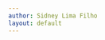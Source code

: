 ```yaml
---
author: Sidney Lima Filho
layout: default
---
```



<div class="post-wall" data-bind="template: { if: items().length > 0, name: getTemplate, foreach: items }"></div>

<div id="postTemplate" style="display:none">
    <div class="widget" data-bind="attr:{'style': 'background-image:url('+ item.image +');'}">
        <a data-bind="attr:{'href': item.url}">
            <resume>
                <time>
                    <day data-bind="text: moment(date).format('DD')"></day>
                    <month data-bind="text: moment(date).format('MMM').toUpperCase()"></month>
                    <year data-bind="text: moment(date).format('YYYY').toUpperCase()"></year>
                </time>
                <div class="title" data-bind="text: item.title"></div>
                
                <small class="excerpt" data-bind="text: item.excerpt.substr(0, 300)"></small>                
            </resume>
        </a>
        <a target="_blank" class="button feed" data-bind="attr:{href: $root.user[type].getUrl(), title: $root.user[type].title}"></a>
    </div>
</div>

<div id="videoTemplate" style="display:none">
    <div class="widget" data-bind="attr:{style:'background-image:url('+ item.thumbnail.hqDefault +');'}">        
        <!-- <iframe width="600" height="300" frameborder="0" allowfullscreen="yes" ></iframe> 
        <img width="300" data-bind="attr:{src: item.thumbnail.hqDefault, title: item.title}" /> -->
        <a href="javascript:;" data-bind="click:$root.user.youtube.showVideo">
            <resume>
                <time>
                    <day data-bind="text: moment(date).format('DD')"></day>
                    <month data-bind="text: moment(date).format('MMM').toUpperCase()"></month>
                    <year data-bind="text: moment(date).format('YYYY').toUpperCase()"></year>
                </time>
                <div class="title" data-bind="text: item.title"></div>  
                <small class="excerpt" data-bind="text: item.description.substr(0, 300)"></small>                          
            </resume>
        </a>
        <a target="_blank" class="button youtube" data-bind="attr:{href: $root.user.youtube.getUrl(), title: $root.user.youtube.title}"></a>       
    </div>
</div>

<div id="tweetTemplate" style="display:none">
    <div class="widget twitter">
        <a href="javascript:;">
            <table><tr><td data-bind="text: item.text" style="text-align: center; padding: 20px;"></td></tr></table>
             <resume>
                <time>
                    <day data-bind="text: moment(date).format('DD')"></day>
                    <month data-bind="text: moment(date).format('MMM').toUpperCase()"></month>
                    <year data-bind="text: moment(date).format('YYYY').toUpperCase()"></year>
                </time>
                <div class="title" data-bind="text: type">Últimas do Twitter</div>                                        
            </resume>
        </a>
        
        <a target="_blank" class="button twitter" data-bind="attr:{href: $root.user.twitter.getUrl(), title: $root.user.twitter.title}"></a>
    </div>


</div>

<div id="bookmarkTemplate" style="display:none">
    <div class="widget">
        <a data-bind="attr:{href: item.url}">
            <resume>
                <b data-bind="text: item.title"></b>
                <small data-bind="text: moment(date).format('DD/MM/YYYY')"></small>                           
            </resume>
        </a>
        <a target="_blank" data-bind="attr:{class: 'button ' + type, href: $root.user[type].getUrl(), title: $root.user[type].title}"></a>
    </div>
</div>

<div id="slideTemplate" style="display:none">
    <div class="widget" data-bind="attr:{style:'background-image:url('+ $root.user[type].getImageUrl(item.mediaGroups[0].contents[0].thumbnails[0].url) +');'}">        
        <!-- <iframe width="600" height="300" frameborder="0" allowfullscreen="yes" ></iframe> 
        <img width="300" data-bind="attr:{src: item.thumbnail.hqDefault, title: item.title}" /> -->
        <a data-bind="attr:{href: item.link}">
            <resume>
                <time>
                    <day data-bind="text: moment(date).format('DD')"></day>
                    <month data-bind="text: moment(date).format('MMM').toUpperCase()"></month>
                    <year data-bind="text: moment(date).format('YYYY').toUpperCase()"></year>
                </time>
                <div class="title" data-bind="text: item.title"></div>     
                <small class="excerpt" data-bind="text: item.mediaGroups[0].contents[0].description.substr(0, 300)"></small>                                             
            </resume>
        </a>
        <a target="_blank" class="button slideshare" data-bind="attr:{href: $root.user[type].getUrl(), title: $root.user[type].title}"></a>       
    </div>
</div>



<script type="text/javascript">    
    function ViewModel(user) {  
        /* Constructor */      
        this.user = user;
        user.items = this.items = ko.observableArray();

        /* Methods */
        this.getTemplate = function(item) {
            return item.template;
        }

        this.initialize = function(node) {
            var it = this;                                              

            google.load("feeds", "1");            
            google.setOnLoadCallback(function () {                     
                it.user.feed.loadItems();
                it.user.youtube.loadItems();
                it.user.twitter.loadItems(); 
                it.user.slideshare.loadItems(); 
            });
                
            ko.applyBindings(it, node);           
        };  
    }

    (vm = new ViewModel(User)).initialize($(".post-wall").get(0)); 
    
</script>

